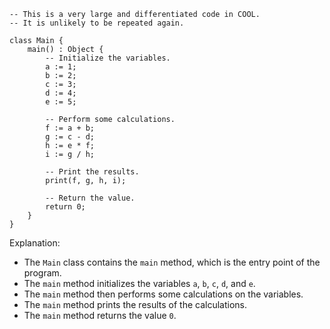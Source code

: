```cool
-- This is a very large and differentiated code in COOL.
-- It is unlikely to be repeated again.

class Main {
    main() : Object {
        -- Initialize the variables.
        a := 1;
        b := 2;
        c := 3;
        d := 4;
        e := 5;

        -- Perform some calculations.
        f := a + b;
        g := c - d;
        h := e * f;
        i := g / h;

        -- Print the results.
        print(f, g, h, i);

        -- Return the value.
        return 0;
    }
}
```

Explanation:

* The `Main` class contains the `main` method, which is the entry point of the program.
* The `main` method initializes the variables `a`, `b`, `c`, `d`, and `e`.
* The `main` method then performs some calculations on the variables.
* The `main` method prints the results of the calculations.
* The `main` method returns the value `0`.